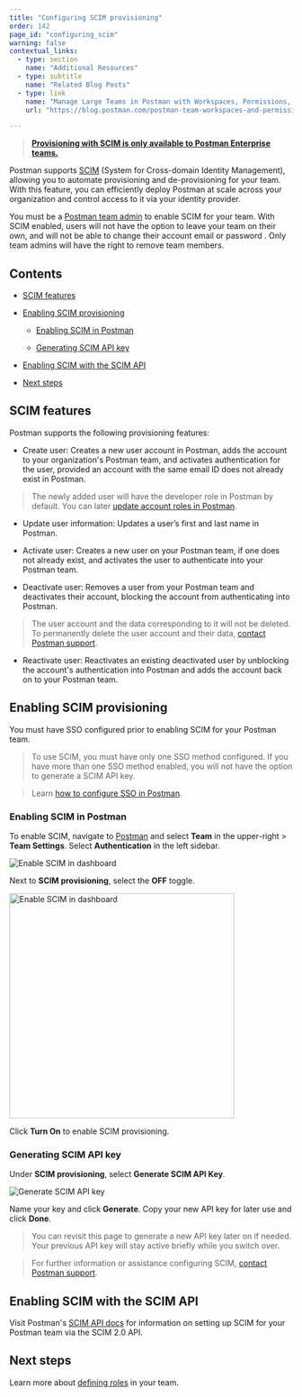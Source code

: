 ```yaml
---
title: "Configuring SCIM provisioning"
order: 142
page_id: "configuring_scim"
warning: false
contextual_links:
  - type: section
    name: "Additional Resources"
  - type: subtitle
    name: "Related Blog Posts"
  - type: link
    name: "Manage Large Teams in Postman with Workspaces, Permissions, and Version Control"
    url: "https://blog.postman.com/postman-team-workspaces-and-permissions/"

---
```


> __[Provisioning with SCIM is only available to Postman Enterprise teams.](https://www.postman.com/pricing)__

Postman supports [SCIM](http://www.simplecloud.info/) (System for Cross-domain Identity Management), allowing you to automate provisioning and de-provisioning for your team. With this feature, you can efficiently deploy Postman at scale across your organization and control access to it via your identity provider.

You must be a [Postman team admin](/docs/collaborating-in-postman/roles-and-permissions/#team-roles) to enable SCIM for your team. With SCIM enabled, users will not have the option to leave your team on their own, and will not be able to change their account email or password . Only team admins will have the right to remove team members.

## Contents

* [SCIM features](#scim-features)

* [Enabling SCIM provisioning](#enabling-scim-provisioning)

    * [Enabling SCIM in Postman](#enabling-scim-in-postman)

    * [Generating SCIM API key](#generating-scim-api-key)

* [Enabling SCIM with the SCIM API](#enabling-scim-with-the-scim-api)

* [Next steps](#next-steps)

## SCIM features

Postman supports the following provisioning features:

* Create user: Creates a new user account in Postman, adds the account to your organization's Postman team, and activates authentication for the user, provided an account with the same email ID does not already exist in Postman.

> The newly added user will have the developer role in Postman by default. You can later [update account roles in Postman](/docs/administration/managing-your-team/managing-your-team/#managing-roles).

* Update user information: Updates a user’s first and last name in Postman.

* Activate user: Creates a new user on your Postman team, if one does not already exist, and activates the user to authenticate into your Postman team.

* Deactivate user: Removes a user from your Postman team and deactivates their account, blocking the account from authenticating into Postman.

> The user account and the data corresponding to it will not be deleted. To permanently delete the user account and their data, [contact Postman support](https://www.postman.com/support/).

* Reactivate user: Reactivates an existing deactivated user by unblocking the account's authentication into Postman and adds the account back on to your Postman team.

## Enabling SCIM provisioning

You must have SSO configured prior to enabling SCIM for your Postman team.

> To use SCIM, you must have only one SSO method configured. If you have more than one SSO method enabled, you will not have the option to generate a SCIM API key.

<!-- -->
> Learn [how to configure SSO in Postman](/docs/administration/sso/admin-sso/).

### Enabling SCIM in Postman

To enable SCIM, navigate to [Postman](https://go.postman.co/home) and select **Team** in the upper-right > **Team Settings**. Select **Authentication** in the left sidebar.

<img alt="Enable SCIM in dashboard" src="https://assets.postman.com/postman-docs/auth-enable-scim-1.jpg"/>

Next to **SCIM provisioning**, select the **OFF** toggle.

<img alt="Enable SCIM in dashboard" src="https://assets.postman.com/postman-docs/turn-on-scim-provisioning-1.jpg" width="400px"/>

Click **Turn On** to enable SCIM provisioning.

### Generating SCIM API key

Under **SCIM provisioning**, select **Generate SCIM API Key**.

<img alt="Generate SCIM API key" src="https://assets.postman.com/postman-docs/generate-scim-api-key.jpg"/>

Name your key and click **Generate**. Copy your new API key for later use and click **Done**.

> You can revisit this page to generate a new API key later on if needed. Your previous API key will stay active briefly while you switch over.

<!-- -->

> For further information or assistance configuring SCIM, [contact Postman support](https://www.postman.com/support/).

## Enabling SCIM with the SCIM API

Visit Postman's [SCIM API docs](x) for information on setting up SCIM for your Postman team via the SCIM 2.0 API.

## Next steps

Learn more about [defining roles](/docs/collaborating-in-postman/roles-and-permissions/) in your team.
